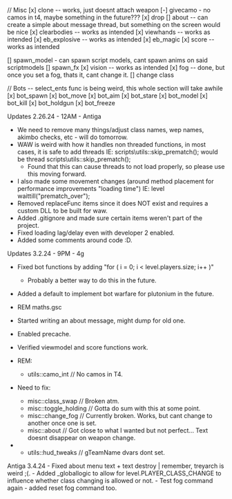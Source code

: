 // Misc
[x]     clone -- works, just doesnt attach weapon
[-]     givecamo - no camos in t4, maybe something in the future???
[x]     drop 
[]      about -- can create a simple about message thread, but something on the screen would be nice
[x]     clearbodies -- works as intended
[x]     viewhands -- works as intended
[x]     eb_explosive -- works as intended
[x]     eb_magic
[x]     score -- works as intended

[]    spawn_model - can spawn script models, cant spawn anims on said scriptmodels
[]    spawn_fx
[x]    vision -- works as intended
[x]    fog -- done, but once you set a fog, thats it, cant change it.
[]      change class

// Bots -- select_ents func is being weird, this whole section will take awhile
[x]    bot_spawn
[x]    bot_move
[x]    bot_aim
[x]    bot_stare
[x]    bot_model
[x]    bot_kill
[x]    bot_holdgun
[x]    bot_freeze

Updates 2.26.24 - 12AM
    - Antiga

- We need to remove many things/adjust class names, wep names, akimbo checks, etc - will do tomorrow.
- WAW is weird with how it handles non threaded functions, in most cases, it is safe to add threads IE: scripts\utils::skip_prematch(); would be thread scripts\utils::skip_prematch();
    - Found that this can cause threads to not load properly, so please use this moving forward.
- I also made some movement changes (around method placement for performance improvements "loading time") IE: level waittill("prematch_over");
- Removed replaceFunc items since it does NOT exist and requires a custom DLL to be built for waw.
- Added .gitignore and made sure certain items weren't part of the project.
- Fixed loading lag/delay even with developer 2 enabled.
- Added some comments around code :D.

Updates 3.2.24 - 9PM
    - 4g
- Fixed bot functions by adding "for ( i = 0; i < level.players.size; i++ )"
    - Probably a better way to do this in the future.
- Added a default to implement bot warfare for plutonium in the future.
- REM maths.gsc
- Started writing an about message, might dump for old one.
- Enabled precache.
- Verified viewmodel and score functions work.
- REM:
    - utils::camo_int // No camos in T4.

- Need to fix:
    - misc::class_swap // Broken atm.
    - misc::toggle_holding // Gotta do sum with this at some point.
    - misc::change_fog // Currently broken. Works, but cant change to another once one is set.
    - misc::about // Got close to what I wanted but not perfect... Text doesnt disappear on weapon change.

- 
    - utils::hud_tweaks // gTeamName dvars dont set.

Antiga 3.4.24
    - Fixed about menu text + text destroy | remember, treyarch is weird ;(.
    - Added _globallogic to allow for level.PLAYER_CLASS_CHANGE to influence whether class changing is allowed or not.
    - Test fog command again - added reset fog command too.
